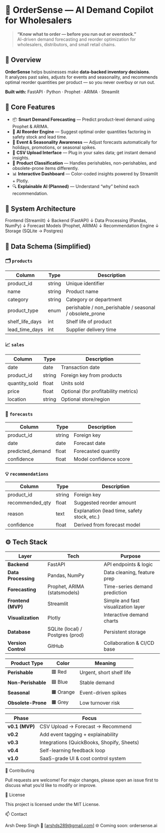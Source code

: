 # 🧭 OrderSense — AI Demand Copilot for Wholesalers

> **“Know what to order — before you run out or overstock.”**  
> AI-driven demand forecasting and reorder optimization for wholesalers, distributors, and small retail chains.



## 🚀 Overview

**OrderSense** helps businesses make **data-backed inventory decisions**.  
It analyzes past sales, adjusts for events and seasonality, and recommends optimal reorder quantities per product — so you never overbuy or run out.

**Built with:** FastAPI · Python · Prophet · ARIMA · Streamlit



## 🎯 Core Features

- 📦 **Smart Demand Forecasting** — Predict product-level demand using Prophet & ARIMA.
- 🧠 **AI Reorder Engine** — Suggest optimal order quantities factoring in safety stock and lead time.
- 📅 **Event & Seasonality Awareness** — Adjust forecasts automatically for holidays, promotions, or seasonal spikes.
- 🧾 **CSV Upload Interface** — Plug in your sales data; get instant demand insights.
- 🧩 **Product Classification** — Handles perishables, non-perishables, and obsolete-prone items differently.
- 📊 **Interactive Dashboard** — Color-coded insights powered by Streamlit + Plotly.
- 🔍 **Explainable AI (Planned)** — Understand “why” behind each recommendation.



## 🧱 System Architecture

Frontend (Streamlit)
↓
Backend (FastAPI)
↓
Data Processing (Pandas, NumPy)
↓
Forecast Models (Prophet, ARIMA)
↓
Recommendation Engine
↓
Storage (SQLite → Postgres)



## 🧩 Data Schema (Simplified)

### 🗂️ `products`
| Column | Type | Description |
|--------|------|-------------|
| product_id | string | Unique identifier |
| name | string | Product name |
| category | string | Category or department |
| product_type | enum | perishable / non_perishable / seasonal / obsolete_prone |
| shelf_life_days | int | Shelf life of product |
| lead_time_days | int | Supplier delivery time |


### 📈 `sales`
| Column | Type | Description |
|--------|------|-------------|
| date | date | Transaction date |
| product_id | string | Foreign key from products |
| quantity_sold | float | Units sold |
| price | float | Optional (for profitability metrics) |
| location | string | Optional store/region |


### 🔮 `forecasts`
| Column | Type | Description |
|--------|------|-------------|
| product_id | string | Foreign key |
| date | date | Forecast date |
| predicted_demand | float | Forecasted quantity |
| confidence | float | Model confidence score |


### 💡 `recommendations`
| Column | Type | Description |
|--------|------|-------------|
| product_id | string | Foreign key |
| recommended_qty | float | Suggested reorder amount |
| reason | text | Explanation (lead time, safety stock, etc.) |
| confidence | float | Derived from forecast model |



## ⚙️ Tech Stack

| Layer | Tech | Purpose |
|--------|------|----------|
| **Backend** | FastAPI | API endpoints & logic |
| **Data Processing** | Pandas, NumPy | Data cleaning, feature prep |
| **Forecasting** | Prophet, ARIMA (statsmodels) | Time-series demand prediction |
| **Frontend (MVP)** | Streamlit | Simple and fast visualization layer |
| **Visualization** | Plotly | Interactive demand charts |
| **Database** | SQLite (local) / Postgres (prod) | Persistent storage |
| **Version Control** | GitHub | Collaboration & CI/CD base |



| Product Type       | Color     | Meaning                  |
| ------------------ | --------- | ------------------------ |
| **Perishable**     | 🟥 Red    | Urgent, short shelf life |
| **Non-Perishable** | 🟦 Blue   | Stable demand            |
| **Seasonal**       | 🟧 Orange | Event-driven spikes      |
| **Obsolete-Prone** | 🟫 Grey   | Low turnover risk        |



| Phase          | Focus                                      |
| -------------- | ------------------------------------------ |
| **v0.1 (MVP)** | CSV Upload → Forecast → Recommend          |
| **v0.2**       | Add event tagging + explainability         |
| **v0.3**       | Integrations (QuickBooks, Shopify, Sheets) |
| **v0.4**       | Self-learning feedback loop                |
| **v1.0**       | SaaS-grade UI & cost control system        |


🤝 Contributing

Pull requests are welcome!
For major changes, please open an issue first to discuss what you’d like to modify or improve.


🧩 License

This project is licensed under the MIT License.


📫 Contact

Arsh Deep Singh
📧 [arshds289@gmail.com]
🌐 Coming soon: ordersense.ai


